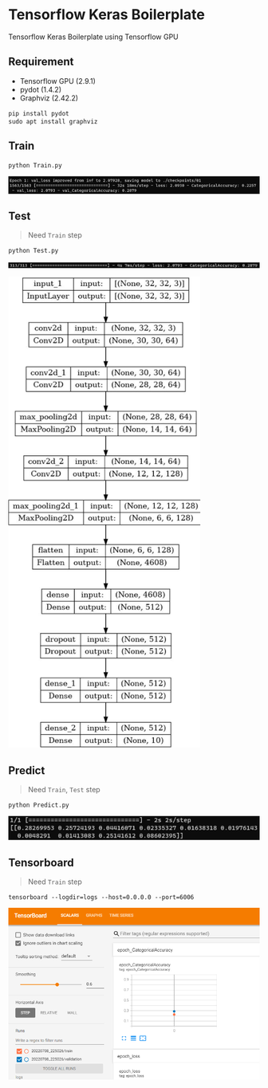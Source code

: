 # Tensorflow Keras Boilerplate

Tensorflow Keras Boilerplate using Tensorflow GPU

## Requirement

- Tensorflow GPU (2.9.1)
- pydot (1.4.2)
- Graphviz (2.42.2)

```shell
pip install pydot
sudo apt install graphviz
```

## Train

```
python Train.py
```

![train_result.png](./example/train_result.png)

## Test

> Need `Train` step

```shell
python Test.py
```

![test_result.png](./example/test_result.png)

![output_model_result.png](./example/output_model_result.png)

## Predict

> Need `Train`, `Test` step

```shell
python Predict.py
```

![predict_result.png](./example/predict_result.png)

## Tensorboard

> Need `Train` step

```shell
tensorboard --logdir=logs --host=0.0.0.0 --port=6006
```

![tensorboard_result.png](./example/tensorboard_result.png)
